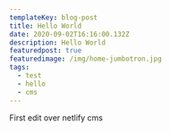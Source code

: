 ```yaml
---
templateKey: blog-post
title: Hello World
date: 2020-09-02T16:16:00.132Z
description: Hello World
featuredpost: true
featuredimage: /img/home-jumbotron.jpg
tags:
  - test
  - hello
  - cms
---
```

First edit over netlify cms